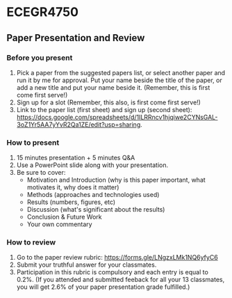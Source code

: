 # ECEGR4750

## Paper Presentation and Review
### Before you present
1. Pick a paper from the suggested papers list, or select another paper and run it by me for approval. Put your name beside the title of the paper, or add a new title and put your name beside it. (Remember, this is first come first serve!)
2. Sign up for a slot (Remember, this also, is first come first serve!)
3. Link to the paper list (first sheet) and sign up (second sheet): https://docs.google.com/spreadsheets/d/1ILRRncv1hjqiwe2CYNsGAL-3oZ1Yr5AA7yYvR2Qa1ZE/edit?usp=sharing.

### How to present
1. 15 minutes presentation + 5 minutes Q&A 
2. Use a PowerPoint slide along with your presentation. 
3. Be sure to cover:
   - Motivation and Introduction (why is this paper important, what motivates it, why does it matter)
   - Methods (approaches and technologies used)
   - Results (numbers, figures, etc)
   - Discussion (what's significant about the results)
   - Conclusion & Future Work
   - Your own commentary
   
### How to review
1. Go to the paper review rubric: https://forms.gle/LNgzxLMk1NQ6yfyC6
2. Submit your truthful answer for your classmates. 
3. Participation in this rubric is compulsory and each entry is equal to 0.2%. (If you attended and submitted feeback for all your 13 classmates, you will get 2.6% of your paper presentation grade fulfilled.)
